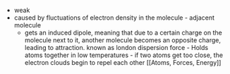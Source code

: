    - weak
   - caused by fluctuations of electron density in the molecule
    - adjacent molecule
        - gets an induced dipole, meaning that due to a certain charge on the molecule next to it, another molecule becomes an opposite charge, leading to attraction. known as london dispersion force
    - Holds atoms together in low temperatures
    - if two atoms get too close, the electron clouds begin to repel each other
[[Atoms, Forces, Energy]]
